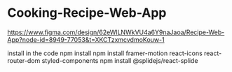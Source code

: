 # Cooking-Recipe-Web-App
https://www.figma.com/design/62eWlLNWkVU4a6Y9naJaoa/Recipe-Web-App?node-id=8949-77053&t=XKCTzxmcvdmoKouw-1

install in the code
npm install
npm install framer-motion react-icons react-router-dom styled-components
npm install @splidejs/react-splide

